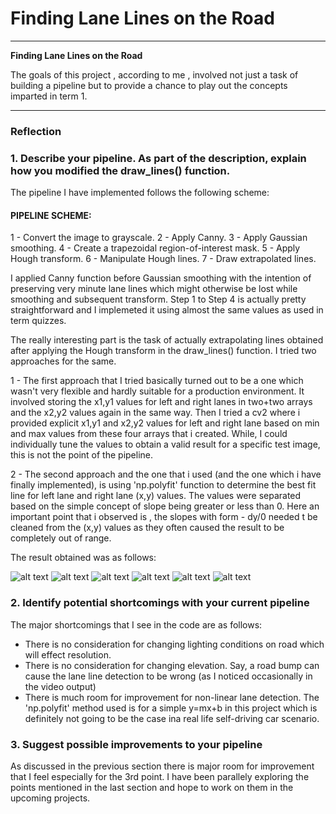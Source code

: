 # **Finding Lane Lines on the Road** 

---

**Finding Lane Lines on the Road**

The goals of this project , according to me , involved not just a task of building a pipeline but to provide a chance to play out the concepts imparted in term 1. 

---

### Reflection

### 1. Describe your pipeline. As part of the description, explain how you modified the draw_lines() function.

The pipeline I have implemented follows the following scheme:

#### PIPELINE SCHEME:

1 - Convert the image to grayscale.
2 - Apply Canny.
3 - Apply Gaussian smoothing.
4 - Create a trapezoidal region-of-interest mask.
5 - Apply Hough transform.
6 - Manipulate Hough lines.
7 - Draw extrapolated lines.

I applied Canny function before Gaussian smoothing with the intention of preserving very minute lane lines which might otherwise be lost while smoothing and subsequent transform. Step 1 to Step 4 is actually pretty straightforward and I implemeted it using almost the same values as used in term quizzes.

The really interesting part is the task of actually extrapolating lines obtained after applying the Hough transform in the draw_lines() function. I tried two approaches for the same.

1 - The first approach that I tried basically turned out to be a one which wasn't very flexible and hardly suitable for a production environment. It involved storing the x1,y1 values for left and right lanes in two+two arrays and the x2,y2 values again in the same way. Then I tried a cv2 where i provided explicit x1,y1 and x2,y2 values for left and right lane based on min and max values from these four arrays that i created. While, I could individually tune the values to obtain a valid result for a specific test image, this is not the point of the pipeline.

2 - The second approach and the one that i used (and the one which i have finally implemented), is using 'np.polyfit' function to determine the best fit line for left lane and right lane (x,y) values. The values were separated based on the simple concept of slope being greater or less than 0. Here an important point that i observed is , the slopes with form - dy/0 needed t be cleaned from the (x,y) values as they often caused the result to be completely out of range. 

The result obtained was as follows:

![alt text](https://github.com/arpitsri3/carNDarpit/blob/master/test_images_output/output-solidWhiteCurve.jpg)
![alt text](https://github.com/arpitsri3/carNDarpit/blob/master/test_images_output/output-solidWhiteRight.jpg)
![alt text](https://github.com/arpitsri3/carNDarpit/blob/master/test_images_output/output-solidYellowCurve.jpg)
![alt text](https://github.com/arpitsri3/carNDarpit/blob/master/test_images_output/output-solidYellowCurve2.jpg)
![alt text](https://github.com/arpitsri3/carNDarpit/blob/master/test_images_output/output-solidYellowLeft.jpg)
![alt text](https://github.com/arpitsri3/carNDarpit/blob/master/test_images_output/output-whiteCarLaneSwitch.jpg)



### 2. Identify potential shortcomings with your current pipeline


The major shortcomings that I see in the code are as follows:

- There is no consideration for changing lighting conditions on road which will effect resolution.
- There is no consideration for changing elevation. Say, a road bump can cause the lane line detection to be wrong (as I noticed          occasionally in the video output)
- There is much room for improvement for non-linear lane detection. The 'np.polyfit' method used is for a simple y=mx+b in this project which is definitely not going to be the case ina real life self-driving car scenario.


### 3. Suggest possible improvements to your pipeline

As discussed in the previous section there is major room for improvement that I feel especially for the 3rd point. I have been parallely exploring the points mentioned in the last section and hope to work on them in the upcoming projects.
